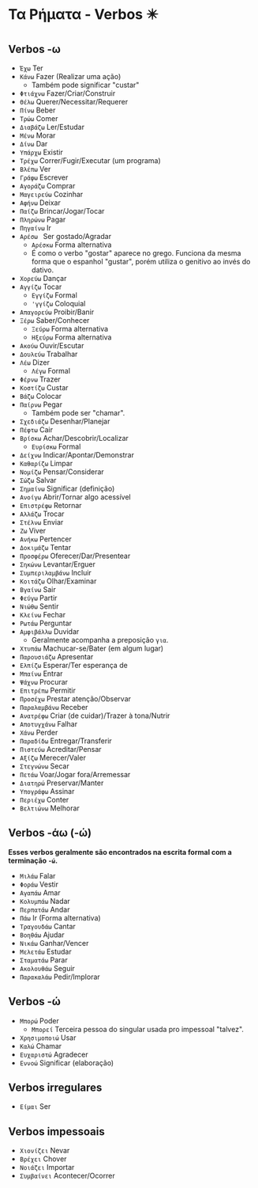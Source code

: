 # Τα Ρήματα - Verbos ✴️

## Verbos -ω

-   `Έχω` Ter
-   `Κάνω` Fazer (Realizar uma ação)
    -   Também pode significar "custar"
-   `Φτιάχνω` Fazer/Criar/Construir
-   `Θέλω` Querer/Necessitar/Requerer
-   `Πίνω` Beber
-   `Τρώω` Comer
-   `Διαβάζω` Ler/Estudar
-   `Μένω` Morar
-   `Δίνω` Dar
-   `Υπάρχω` Existir
-   `Τρέχω` Correr/Fugir/Executar (um programa)
-   `Βλέπω` Ver
-   `Γράφω` Escrever
-   `Αγοράζω` Comprar
-   `Μαγειρεύω` Cozinhar
-   `Αφήνω` Deixar
-   `Παίζω` Brincar/Jogar/Tocar
-   `Πληρώνω` Pagar
-   `Πηγαίνω` Ir
-   `Αρέσω ` Ser gostado/Agradar
    -   `Αρέσκω` Forma alternativa
    -   É como o verbo "gostar" aparece no grego. Funciona da mesma forma que o espanhol "gustar", porém utiliza o genitivo ao invés do dativo.
-   `Χορεύω` Dançar
-   `Αγγίζω` Tocar
    -   `Εγγίζω` Formal
    -   `'γγίζω` Coloquial
-   `Απαγορεύω` Proibir/Banir
-   `Ξέρω` Saber/Conhecer
    -   `Ξεύρω` Forma alternativa
    -   `Ηξεύρω` Forma alternativa
-   `Ακούω` Ouvir/Escutar
-   `Δουλεύω` Trabalhar
-   `Λέω` Dizer
    -   `Λέγω` Formal
-   `Φέρνω` Trazer
-   `Κοστίζω` Custar
-   `Βάζω` Colocar
-   `Παίρνω` Pegar
    -   Também pode ser "chamar".
-   `Σχεδιάζω` Desenhar/Planejar
-   `Πέφτω` Cair
-   `Βρίσκω` Achar/Descobrir/Localizar
    -   `Ευρίσκω` Formal
-   `Δείχνω` Indicar/Apontar/Demonstrar
-   `Καθαρίζω` Limpar
-   `Νομίζω` Pensar/Considerar
-   `Σώζω` Salvar
-   `Σημαίνω` Significar (definição)
-   `Ανοίγω` Abrir/Tornar algo acessível
-   `Επιστρέφω` Retornar
-   `Αλλάζω` Trocar
-   `Στέλνω` Enviar
-   `Ζω` Viver
-   `Ανήκω` Pertencer
-   `Δοκιμάζω` Tentar
-   `Προσφέρω` Oferecer/Dar/Presentear
-   `Σηκώνω` Levantar/Erguer
-   `Συμπεριλαμβάνω` Incluir
-   `Κοιτάζω` Olhar/Examinar
-   `Βγαίνω` Sair
-   `Φεύγω` Partir
-   `Νιώθω` Sentir
-   `Κλείνω` Fechar
-   `Ρωτάω` Perguntar
-   `Αμφιβάλλω` Duvidar
    -   Geralmente acompanha a preposição `για`.
-   `Χτυπάω` Machucar-se/Bater (em algum lugar)
-   `Παρουσιάζω` Apresentar
-   `Ελπίζω` Esperar/Ter esperança de
-   `Μπαίνω` Entrar
-   `Ψάχνω` Procurar
-   `Επιτρέπω` Permitir
-   `Προσέχω` Prestar atenção/Observar
-   `Παραλαμβάνω` Receber
-   `Ανατρέφω` Criar (de cuidar)/Trazer à tona/Nutrir
-   `Αποτυγχάνω` Falhar
-   `Χάνω` Perder
-   `Παραδίδω` Entregar/Transferir
-   `Πιστεύω` Acreditar/Pensar
-   `Αξίζω` Merecer/Valer
-   `Στεγνώνω` Secar
-   `Πετάω` Voar/Jogar fora/Arremessar
-   `Διατηρώ` Preservar/Manter
-   `Υπογράφω` Assinar
-   `Περιέχω` Conter
-   `Βελτιώνω` Melhorar

## Verbos -άω (-ώ)

**Esses verbos geralmente são encontrados na escrita formal com a terminação `-ώ`.**

-   `Μιλάω` Falar
-   `Φοράω` Vestir
-   `Αγαπάω` Amar
-   `Kολυμπάω` Nadar
-   `Περπατάω` Andar
-   `Πάω` Ir (Forma alternativa)
-   `Τραγουδάω` Cantar
-   `Βοηθάω` Ajudar
-   `Νικάω` Ganhar/Vencer
-   `Μελετάω` Estudar
-   `Σταματάω` Parar
-   `Ακολουθάω` Seguir
-   `Παρακαλάω` Pedir/Implorar

## Verbos -ώ

-   `Μπορώ` Poder
    -   `Μπορεί` Terceira pessoa do singular usada pro impessoal "talvez".
-   `Χρησιμοποιώ` Usar
-   `Kαλώ` Chamar
-   `Ευχαριστώ` Agradecer
-   `Εννοώ` Significar (elaboração)

## Verbos irregulares

-   `Είμαι` Ser

## Verbos impessoais

-   `Χιονίζει` Nevar
-   `Βρέχει` Chover
-   `Νοιάζει` Importar
-   `Συμβαίνει` Acontecer/Ocorrer
